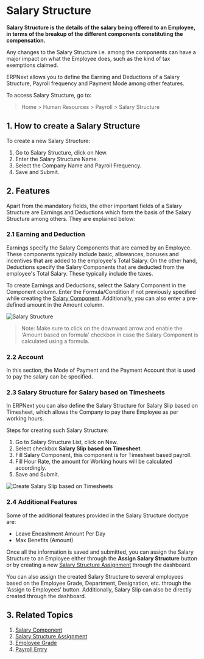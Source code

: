 <!-- add-breadcrumbs -->
# Salary Structure

**Salary Structure is the details of the salary being offered to an Employee, in terms of the breakup of the different components constituting the compensation.**

Any changes to the Salary Structure i.e. among the components can have a major impact on what the Employee does, such as the kind of tax exemptions claimed.

ERPNext allows you to define the Earning and Deductions of a Salary Structure, Payroll frequency and Payment Mode among other features.

To access Salary Structure, go to:
> Home > Human Resources > Payroll > Salary Structure

## 1. How to create a Salary Structure

To create a new Salary Structure:

1. Go to Salary Structure, click on New.
2. Enter the Salary Structure Name.
3. Select the Company Name and Payroll Frequency.
3. Save and Submit.


## 2. Features

Apart from the mandatory fields, the other important fields of a Salary Structure are Earnings and Deductions which form the basis of the Salary Structure among others. They are explained below:

### 2.1 Earning and Deduction

Earnings specify the Salary Components that are earned by an Employee. These components typically include basic, allowances, bonuses and incentives that are added to the employee's Total Salary. On the other hand, Deductions specify the Salary Components that are deducted from the employee's Total Salary. These typically include the taxes.


To create Earnings and Deductions, select the Salary Component in the Component column. Enter the Formula/Condition if not previously specified while creating the [Salary Component](/docs/user/manual/en/human-resources/salary-component). Additionally, you can also enter a pre-defined amount in the Amount column.



<img class="screenshot" alt="Salary Structure" src="{{docs_base_url}}/assets/img/human-resources/salary-structure.png">


> Note: Make sure to click on the downward arrow and enable the 'Amount based on formula' checkbox in case the Salary Component is calculated using a formula.


### 2.2 Account

In this section, the Mode of Payment and the Payment Account that is used to pay the salary can be specified.

### 2.3 Salary Structure for Salary based on Timesheets

In ERPNext you can also define the Salary Structure for Salary Slip based on Timesheet, which allows the Company to pay there Employee as per working hours.

Steps for creating such Salary Structure:

1. Go to Salary Structure List, click on New.
1. Select checkbox **Salary Slip based on Timesheet**.
1. Fill Salary Component, this component is for Timesheet based payroll.
1. Fill Hour Rate, the amount for Working hours will be calculated accordingly.
1. Save and Submit.

<img class="screenshot" alt="Create Salary Slip based on Timesheets" src="{{docs_base_url}}/assets/img/human-resources/salary-structure-for-salary-based-on-timesheets.png">

### 2.4 Additional Features

Some of the additional features provided in the Salary Structure doctype are:

* Leave Encashment Amount Per Day
* Max Benefits (Amount)

Once all the information is saved and submitted, you can assign the Salary Structure to an Employee either through the **Assign Salary Structure** button or by creating a new [Salary Structure Assignment](/docs/user/manual/en/human-resources/salary-structure-assignment) through the dashboard.

You can also assign the created Salary Structure to several employees based on the Employee Grade, Department, Designation, etc. through the 'Assign to Employees' button.
Additionally, Salary Slip can also be directly created through the dashboard.

## 3. Related Topics

1. [Salary Component](/docs/user/manual/en/human-resources/salary-component)
1. [Salary Structure Assignment](/docs/user/manual/en/human-resources/salary-structure-assignment)
1. [Employee Grade](/docs/user/manual/en/human-resources/employee-grade)
1. [Payroll Entry](/docs/user/manual/en/human-resources/payroll-entry)

